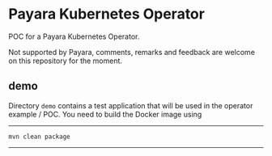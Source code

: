 # Payara Kubernetes Operator

POC for a Payara Kubernetes Operator.

Not supported by Payara, comments, remarks and feedback are welcome on this repository for the moment.


## demo

Directory `demo` contains a test application that will be used in the operator example / POC. You need to build the Docker image using

----
    mvn clean package
----

